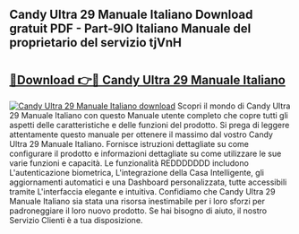 ## Candy Ultra 29 Manuale Italiano Download gratuit PDF - Part-9IO Italiano Manuale del proprietario del servizio tjVnH

# <h2><a href="http://dfb4mow.blite.top/?on=Candy+Ultra+29+Manuale+Italiano">🔗Download 👉🔴 Candy Ultra 29 Manuale Italiano</a></h2>

[![Candy Ultra 29 Manuale Italiano download](https://i.imgur.com/lujVjoI.png)](http://dfb4mow.blite.top/?on=Candy+Ultra+29+Manuale+Italiano)
Scopri il mondo di Candy Ultra 29 Manuale Italiano con questo Manuale utente completo che copre tutti gli aspetti delle caratteristiche e delle funzioni del prodotto. Si prega di leggere attentamente questo manuale per ottenere il massimo dal vostro Candy Ultra 29 Manuale Italiano. Fornisce istruzioni dettagliate su come configurare il prodotto e informazioni dettagliate su come utilizzare le sue varie funzioni e capacità. Le funzionalità REDDDDDDD includono L'autenticazione biometrica, L'integrazione della Casa Intelligente, gli aggiornamenti automatici e una Dashboard personalizzata, tutte accessibili tramite L'interfaccia elegante e intuitiva. Confidiamo che Candy Ultra 29 Manuale Italiano sia stata una risorsa inestimabile per i loro sforzi per padroneggiare il loro nuovo prodotto. Se hai bisogno di aiuto, il nostro Servizio Clienti è a tua disposizione.
